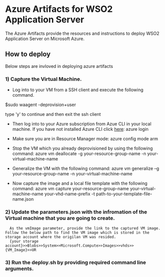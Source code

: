 # Azure Artifacts for WSO2 Application Server
The Azure Artifacts provide the resources and instructions to deploy WSO2 Application Server on Microsoft Azure.

## How to deploy

Below steps are invloved in deploying azure artifacts

### 1) Capture the Virtual Machine. 
* Log into to your VM from a SSH client and execute the following command.

$sudo waagent -deprovision+user

type 'y' to continue and then exit the ssh client

* Then log into to your Azure subscription from Azue CLI in your local machine. If you have not installed Azure CLI click [here](https://azure.microsoft.com/en-us/documentation/articles/xplat-cli-install/):
azure login

* Make sure you are in Resource Manager mode:
azure config mode arm

* Stop the VM which you already deprovisioned by using the following command:
azure vm deallocate -g your-resource-group-name -n your-virtual-machine-name

* Generalize the VM with the following command:
azure vm generalize –g your-resource-group-name -n your-virtual-machine-name

* Now capture the image and a local file template with the following command:
azure vm capture your-resource-group-name your-virtual-machine-name your-vhd-name-prefix -t path-to-your-template-file-name.json

### 2) Update the parameters.json with the infromation of the Virtual machine that you are going to create.
      As the vmImage parameter, provide the link to the captured VM image. Follow the below path to find the VM image which is stored in the storage account where the origilan VM was resided. 
      {your storage account}>>Blobs>>System>>Microsoft.Compute>>Images>>vhds>>{VM_Image}>>UR
      
### 3) Run the deploy.sh by providing required command line arguments. 
